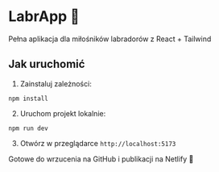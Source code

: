 # LabrApp 🐶

Pełna aplikacja dla miłośników labradorów z React + Tailwind

## Jak uruchomić

1. Zainstaluj zależności:
```
npm install
```

2. Uruchom projekt lokalnie:
```
npm run dev
```

3. Otwórz w przeglądarce `http://localhost:5173`

Gotowe do wrzucenia na GitHub i publikacji na Netlify 🚀
